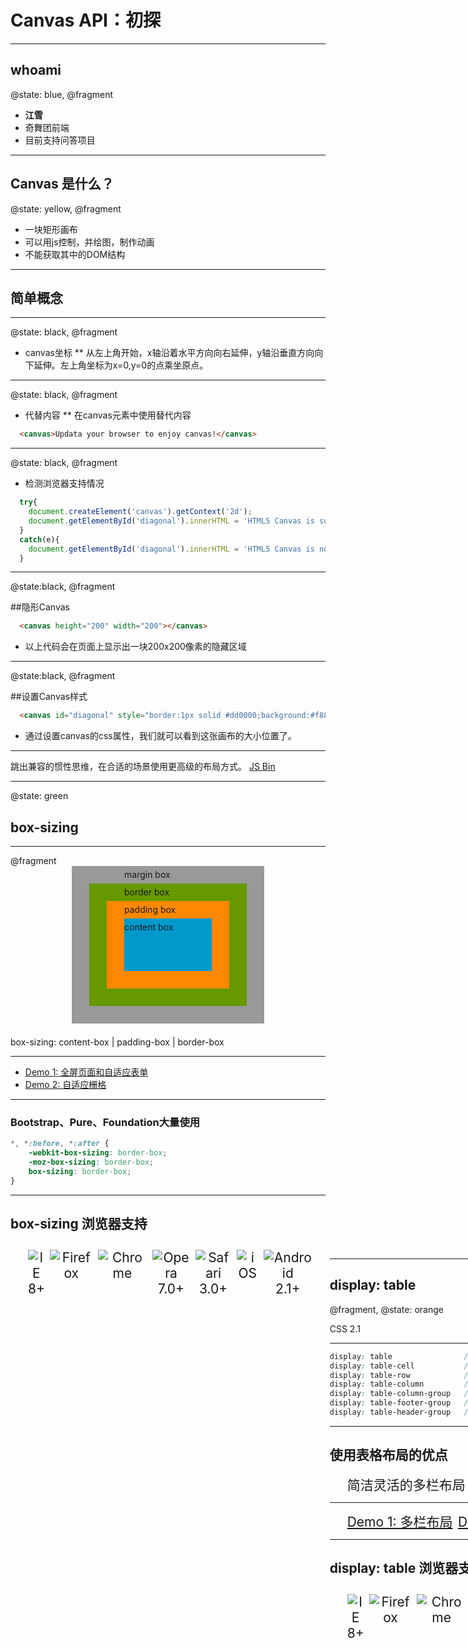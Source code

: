 # Canvas API：初探

---

## whoami

@state: blue, @fragment

* **江雪**
* 奇舞团前端
* 目前支持问答项目

---

## Canvas 是什么？

@state: yellow, @fragment

* 一块矩形画布
* 可以用js控制，并绘图，制作动画
* 不能获取其中的DOM结构

---

## 简单概念

---

@state: black, @fragment

* canvas坐标
** 从左上角开始，x轴沿着水平方向向右延伸，y轴沿垂直方向向下延伸。左上角坐标为x=0,y=0的点乘坐原点。

---

@state: black, @fragment

* 代替内容
** 在canvas元素中使用替代内容
```html
  <canvas>Updata your browser to enjoy canvas!</canvas>
```
---

@state: black, @fragment

* 检测浏览器支持情况

```javascript
  try{
	document.createElement('canvas').getContext('2d');
	document.getElementById('diagonal').innerHTML = 'HTML5 Canvas is supported in your browser.';
  }
  catch(e){
  	document.getElementById('diagonal').innerHTML = 'HTML5 Canvas is not supported in your browser.';
  }
```
---

@state:black, @fragment

##隐形Canvas

```html
  <canvas height="200" width="200"></canvas>
```
* 以上代码会在页面上显示出一块200x200像素的隐藏区域

---

@state:black, @fragment

##设置Canvas样式
```html
  <canvas id="diagonal" style="border:1px solid #dd0000;background:#f88" height="200" width="200"></canvas>
```
* 通过设置canvas的css属性，我们就可以看到这张画布的大小位置了。

---

跳出兼容的惯性思维，在合适的场景使用更高级的布局方式。
<a class="jsbin-embed" href="http://jsbin.com/nemoho/4/embed">JS Bin</a><script src="http://static.jsbin.com/js/embed.js"></script>

---

@state: green

## box-sizing

---

@fragment

<style type="text/css">
.box-model {width: 10em;height: 6em;background:#09c;box-shadow:#f80 0 0 0px 2em, #690 0 0 0 4em, #999 0 0 0 6em; margin: 6em auto 7.5em auto!important}
.box-model p {line-height: 2em; position: relative; top: -6em}
</style>

<div class="box-model"><p>margin box<br>border box<br>padding box<br>content box</p></div>

box-sizing: content-box | padding-box | border-box

---

* [Demo 1: 全屏页面和自适应表单](http://dabblet.com/gist/de697755292033c055e8)
* [Demo 2: 自适应栅格](http://codepen.io/jason-kinney/pen/cKgzi?editors=110)

---

### Bootstrap、Pure、Foundation大量使用

```css
*, *:before, *:after {
    -webkit-box-sizing: border-box;
    -moz-box-sizing: border-box;
    box-sizing: border-box;
}
```

---

## box-sizing 浏览器支持

<ul class="browser-support">
    <li><img src="img/css3/ie.png" alt="IE">8+</li>
    <li><img src="img/css3/firefox.png" alt="Firefox"></li>
    <li><img src="img/css3/chrome.png" alt="Chrome"></li>
    <li><img src="img/css3/opera.png" alt="Opera">7.0+</li>
    <li><img src="img/css3/safari.png" alt="Safari">3.0+</li>
    <li><img src="img/css3/ios.png" alt="iOS"></li>
    <li><img src="img/css3/android.png" alt="Android">2.1+</li>
<ul>

---

## display: table

@fragment, @state: orange

CSS 2.1

---

```css
display: table                /* <table>     */
display: table-cell           /* <td>        */
display: table-row            /* <tr>        */
display: table-column         /* <col>       */
display: table-column-group   /* <colgroup>  */
display: table-footer-group   /* <tfoot>     */
display: table-header-group   /* <thead>     */
```

---

## 使用表格布局的优点

* 简洁灵活的多栏布局
* 简单的等高解决方案
* 简单的垂直居中
* 防止一行内的元素折行

---

* [Demo 1: 多栏布局](http://dabblet.com/gist/372edba1af0c2ef44adf)
* [Demo 2: 强制一行显示](http://dabblet.com/gist/a8823614dc5cfd0f7394)
* [Demo 3: 垂直居中](http://dabblet.com/gist/2528b21a7867023c2fed)

---

## display: table 浏览器支持

<ul class="browser-support">
    <li><img src="img/css3/ie.png" alt="IE">8+</li>
    <li><img src="img/css3/firefox.png" alt="Firefox"></li>
    <li><img src="img/css3/chrome.png" alt="Chrome"></li>
    <li><img src="img/css3/opera.png" alt="Opera">7.0+</li>
    <li><img src="img/css3/safari.png" alt="Safari"></li>
    <li><img src="img/css3/ios.png" alt="iOS"></li>
    <li><img src="img/css3/android.png" alt="Android"></li>
<ul>

---

@state: purple

## flexbox

---

Flexbox可控制容器内的子元素：

* 水平或垂直排成一行
* 控制子元素对齐方式
* 控制子元素的宽度/高度
* 控制子元素显示顺序
* 控制子元素是否折行

---

Flexbox是W3C布局方面标准中的*终极武器*

---

![axis](img/css3/axis.png)

---

[Flexbox Demo](http://dabblet.com/gist/95e5b65622aeae4d031d)

---

## 新旧标准

* 2009年语法
* 2012年语法

---

```css
.container {
    display: -webkit-box;
    display: -webkit-flex;
    display: flex;
    -webkit-box-direction: normal;
    -webkit-box-orient: horizontal;
    -webkit-flex-direction: row;
    flex-direction: row;
    -webkit-flex-wrap: nowrap;
    flex-wrap: nowrap;
    -webkit-box-pack: start;
    -webkit-justify-content: flex-start;
    justify-content: flex-start;
    -webkit-align-content: stretch;
    align-content: stretch;
}
```

---

## Flexbox浏览器支持(2009标准)

<ul class="browser-support">
    <li><img src="img/css3/ie.png" alt="IE">10+</li>
    <li><img src="img/css3/firefox.png" alt="Firefox"></li>
    <li><img src="img/css3/chrome.png" alt="Chrome"></li>
    <li><img src="img/css3/opera.png" alt="Opera">12.1+</li>
    <li><img src="img/css3/safari.png" alt="Safari"></li>
    <li><img src="img/css3/ios.png" alt="iOS"></li>
    <li><img src="img/css3/android.png" alt="Android">2.1+</li>
<ul>

---

## Flexbox浏览器支持(2012标准)

<ul class="browser-support">
    <li><img src="img/css3/ie.png" alt="IE">11+</li>
    <li><img src="img/css3/firefox.png" alt="Firefox">22+</li>
    <li><img src="img/css3/chrome.png" alt="Chrome">21+</li>
    <li><img src="img/css3/opera.png" alt="Opera">12.1+</li>
    <li><img src="img/css3/safari.png" alt="Safari">6.1+</li>
    <li><img src="img/css3/ios.png" alt="iOS">7.0+</li>
    <li><img src="img/css3/android.png" alt="Android">4.4+</li>
<ul>

---

@state: purple

# Multi-column Layout

---

主要解决文字内容的多列展示，实现报纸杂志效果。

---

[Demo](http://dabblet.com/gist/1e98898598d536015362)

---

## 多列显示浏览器支持

<ul class="browser-support">
    <li><img src="img/css3/ie.png" alt="IE">10+</li>
    <li><img src="img/css3/firefox.png" alt="Firefox"></li>
    <li><img src="img/css3/chrome.png" alt="Chrome"></li>
    <li><img src="img/css3/opera.png" alt="Opera">11.1+</li>
    <li><img src="img/css3/safari.png" alt="Safari"></li>
    <li><img src="img/css3/ios.png" alt="iOS"></li>
    <li><img src="img/css3/android.png" alt="Android"></li>
<ul>

---

### CSS Region

---

让内容依次流入不同的容器。

![region](img/css3/region.png)

---

```css
.content {
    /* 内容源流入到指定管道中 */
    flow-into: <pipe-name>;
}

.region {
    /* 从指定管道中读入内容 */
    flow-from: <pipe-name>;
}
```

---

[Demo](demos/css3/region.html)

---

## CSS Region浏览器支持

<ul class="browser-support">
    <li><img src="img/css3/ie.png" alt="IE">10+</li>
    <li><img src="img/css3/safari.png" alt="Safari">6.1+</li>
    <li><img src="img/css3/ios.png" alt="iOS">7.1+</li>
<ul>

---

## CSS Shapes

---

让内容在各种形状的容器内显示。

---

```css
.content {
    /*
     * shape-outside: 将内容在围绕在一个形状外面显示
     * shape-inside: 将内容在一个形状内部显示
     */
    shape-outside: polygon( /* parameters */ );
}
```

---

## 形状

* circle( radius at position )
* polygon( position, position, position ... )
* ellipse( radius1, radius2 at position )
* inset( top, right, bottom, left, border-radius )

---

* [Demo](http://codepen.io/adobe/full/rmual)

---

## CSS Shapes浏览器支持

<ul class="browser-support">
    <li><img src="img/css3/chrome.png" alt="Chrome">37+</li>
    <li><img src="img/css3/safari.png" alt="Safari">8.0+</li>
    <li><img src="img/css3/ios.png" alt="iOS">8.0+</li>
<ul>

---

@state: green

<p style="font-size:6em"><i class="fa-comments"></i></p>

---

@fragment

## 总结

* box-sizing
* display: table
* flexbox
* multiple column
* css region
* css shape

---

@state: blue

## 谢谢大家！

<p style="font-size:6em"><i class="icon-smile"></i></p>



<style type="text/css">
.reveal h1 {font-size:2.4em;}
.reveal h2 {font-size:1.6em;}
.reveal img {max-width:100%;}
.reveal a:not(.image) { color: #ccc; color: rgba(255,255,255,0.8); }
.reveal a:not(.image):hover { color: #fff; }
.reveal .overlay {display:inline-block;width:auto;background:rgba(0,0,0,0.5);padding:0.5em 1em;margin:0;line-height:1.6;font-size:1.5em}

.browser-support {display: table; margin-top:2em!important;}
.browser-support img {display: block; margin: 0 auto}
.browser-support li {display: table-cell; vertical-align:top; text-align: center;font-size:1.5em; box-sizing:border-box;padding:0 0.2em;}
</style>
